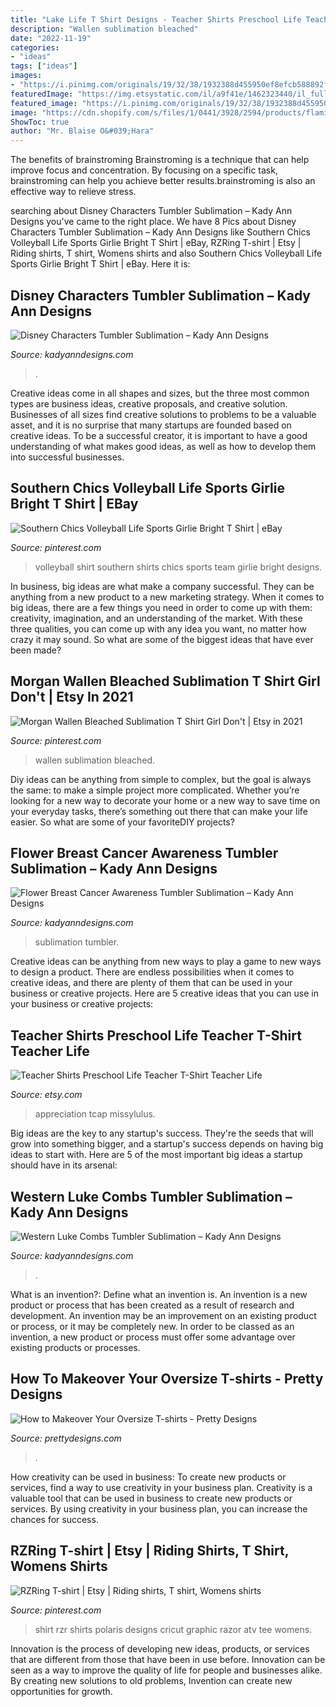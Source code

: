 ```yaml
---
title: "Lake Life T Shirt Designs - Teacher Shirts Preschool Life Teacher T-shirt Teacher Life"
description: "Wallen sublimation bleached"
date: "2022-11-19"
categories:
- "ideas"
tags: ["ideas"]
images:
- "https://i.pinimg.com/originals/19/32/38/1932388d455950ef8efcb588892f7343.jpg"
featuredImage: "https://img.etsystatic.com/il/a9f41e/1462323440/il_fullxfull.1462323440_mbmg.jpg?version=1"
featured_image: "https://i.pinimg.com/originals/19/32/38/1932388d455950ef8efcb588892f7343.jpg"
image: "https://cdn.shopify.com/s/files/1/0441/3928/2594/products/flamingobreastcancerawar._1024x1024.png?v=1614871961"
ShowToc: true
author: "Mr. Blaise O&#039;Hara"
---
```



The benefits of brainstroming
Brainstroming is a technique that can help improve focus and concentration. By focusing on a specific task, brainstroming can help you achieve better results.brainstroming is also an effective way to relieve stress.

	

		
searching about Disney Characters Tumbler Sublimation – Kady Ann Designs you've came to the right place. We have 8 Pics about Disney Characters Tumbler Sublimation – Kady Ann Designs like Southern Chics Volleyball Life Sports Girlie Bright T Shirt | eBay, RZRing T-shirt | Etsy | Riding shirts, T shirt, Womens shirts and also Southern Chics Volleyball Life Sports Girlie Bright T Shirt | eBay. Here it is:
		
    
## Disney Characters Tumbler Sublimation – Kady Ann Designs

<img loading=lazy src="https://cdn.shopify.com/s/files/1/0441/3928/2594/products/disneycharacters_1024x1024.png?v=1620613981" onerror="this.onerror=null;this.src='https://tse2.mm.bing.net/th?id=OIP.CRHzFqKqxduJxl6hpVwWPAHaF7&amp;pid=15.1';" alt="Disney Characters Tumbler Sublimation – Kady Ann Designs">

_Source: kadyanndesigns.com_

>. 

	

Creative ideas come in all shapes and sizes, but the three most common types are business ideas, creative proposals, and creative solution. Businesses of all sizes find creative solutions to problems to be a valuable asset, and it is no surprise that many startups are founded based on creative ideas. To be a successful creator, it is important to have a good understanding of what makes good ideas, as well as how to develop them into successful businesses.

    
## Southern Chics Volleyball Life Sports Girlie Bright T Shirt | EBay

<img loading=lazy src="https://i.pinimg.com/736x/66/d1/3d/66d13d99d582c0c92dbf581371f4f833.jpg" onerror="this.onerror=null;this.src='https://tse1.mm.bing.net/th?id=OIP.FyNK5_n5Ywf6QgqndmlMIQHaHa&amp;pid=15.1';" alt="Southern Chics Volleyball Life Sports Girlie Bright T Shirt | eBay">

_Source: pinterest.com_

>volleyball shirt southern shirts chics sports team girlie bright designs. 

	

In business, big ideas are what make a company successful. They can be anything from a new product to a new marketing strategy. When it comes to big ideas, there are a few things you need in order to come up with them: creativity, imagination, and an understanding of the market. With these three qualities, you can come up with any idea you want, no matter how crazy it may sound. So what are some of the biggest ideas that have ever been made?

    
## Morgan Wallen Bleached Sublimation T Shirt Girl Don&#039;t | Etsy In 2021

<img loading=lazy src="https://i.pinimg.com/originals/19/32/38/1932388d455950ef8efcb588892f7343.jpg" onerror="this.onerror=null;this.src='https://tse1.mm.bing.net/th?id=OIP.I4MkEsLgDg9RNQWQ-8n3xwHaJ4&amp;pid=15.1';" alt="Morgan Wallen Bleached Sublimation T Shirt Girl Don&#039;t | Etsy in 2021">

_Source: pinterest.com_

>wallen sublimation bleached. 

	

Diy ideas can be anything from simple to complex, but the goal is always the same: to make a simple project more complicated. Whether you’re looking for a new way to decorate your home or a new way to save time on your everyday tasks, there’s something out there that can make your life easier. So what are some of your favoriteDIY projects?

    
## Flower Breast Cancer Awareness Tumbler Sublimation – Kady Ann Designs

<img loading=lazy src="https://cdn.shopify.com/s/files/1/0441/3928/2594/products/flamingobreastcancerawar._1024x1024.png?v=1614871961" onerror="this.onerror=null;this.src='https://tse3.mm.bing.net/th?id=OIP.L4QiumMMdMDtpQ9DMt41VAHaF7&amp;pid=15.1';" alt="Flower Breast Cancer Awareness Tumbler Sublimation – Kady Ann Designs">

_Source: kadyanndesigns.com_

>sublimation tumbler. 

	

Creative ideas can be anything from new ways to play a game to new ways to design a product. There are endless possibilities when it comes to creative ideas, and there are plenty of them that can be used in your business or creative projects. Here are 5 creative ideas that you can use in your business or creative projects:

    
## Teacher Shirts Preschool Life Teacher T-Shirt Teacher Life

<img loading=lazy src="https://img.etsystatic.com/il/a9f41e/1462323440/il_fullxfull.1462323440_mbmg.jpg?version=1" onerror="this.onerror=null;this.src='https://tse3.mm.bing.net/th?id=OIP.M-GxhMaGD90oWaxav1lSGwHaH4&amp;pid=15.1';" alt="Teacher Shirts Preschool Life Teacher T-Shirt Teacher Life">

_Source: etsy.com_

>appreciation tcap missylulus. 

	

Big ideas are the key to any startup's success. They're the seeds that will grow into something bigger, and a startup's success depends on having big ideas to start with. Here are 5 of the most important big ideas a startup should have in its arsenal: 

    
## Western Luke Combs Tumbler Sublimation – Kady Ann Designs

<img loading=lazy src="https://cdn.shopify.com/s/files/1/0441/3928/2594/products/IMG_1850_1024x1024.jpg?v=1617155026" onerror="this.onerror=null;this.src='https://tse2.mm.bing.net/th?id=OIP.-j3f2FtuXnvgAEpF135JEgHaGU&amp;pid=15.1';" alt="Western Luke Combs Tumbler Sublimation – Kady Ann Designs">

_Source: kadyanndesigns.com_

>. 

	

What is an invention?: Define what an invention is.
An invention is a new product or process that has been created as a result of research and development. An invention may be an improvement on an existing product or process, or it may be completely new. In order to be classed as an invention, a new product or process must offer some advantage over existing products or processes.

    
## How To Makeover Your Oversize T-shirts - Pretty Designs

<img loading=lazy src="http://www.prettydesigns.com/wp-content/uploads/2014/08/T-shirt-into-Bags.jpg" onerror="this.onerror=null;this.src='https://tse4.mm.bing.net/th?id=OIP.73i-aBbQBveAjxTSN42FuQHaPM&amp;pid=15.1';" alt="How to Makeover Your Oversize T-shirts - Pretty Designs">

_Source: prettydesigns.com_

>. 

	

How creativity can be used in business: To create new products or services, find a way to use creativity in your business plan.
Creativity is a valuable tool that can be used in business to create new products or services. By using creativity in your business plan, you can increase the chances for success.

    
## RZRing T-shirt | Etsy | Riding Shirts, T Shirt, Womens Shirts

<img loading=lazy src="https://i.pinimg.com/736x/9c/49/19/9c49197022337ccd9ef7e9a649b22d7d.jpg" onerror="this.onerror=null;this.src='https://tse2.mm.bing.net/th?id=OIP.5FMWUYSNhAOzqPDrIMEhGgHaJ4&amp;pid=15.1';" alt="RZRing T-shirt | Etsy | Riding shirts, T shirt, Womens shirts">

_Source: pinterest.com_

>shirt rzr shirts polaris designs cricut graphic razor atv tee womens. 

	

Innovation is the process of developing new ideas, products, or services that are different from those that have been in use before. Innovation can be seen as a way to improve the quality of life for people and businesses alike. By creating new solutions to old problems, Invention can create new opportunities for growth.

